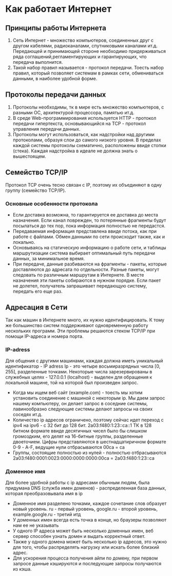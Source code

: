 # Как работает Интернет

## Принципы работы Интернета
1. Сеть Интернет - множество компьютеров, соединенных друг с другом кабелями, радиоканалами, спутниковыми каналами ит.д. Передающей и принимающей стороне необходимо придерживаться ряда соглашений,регламентирующих и гарантирующих, что передача выполнится.
2. Такой набор правил называется - протокол передачи. Тоесть набор правил, который позволяет системам в рамках сети, обмениваться данными, в наиболее удобной форме.

## Протоколы передачи данных
1. Протоколы необходимы, тк в мире есть множество компьютеров, с разными ОС, архитектурой процессора, памятью ит.д.
2. В среде Web-программирования используется HTTP - протокол передачи гипертекста, основывающийся на TCP - протокол управления передачи данных.
3. Протоколы могут использоваться, как надстройки над другими протоколами, образуя слои до самого низкого уровня. В пределах каждой системы протоколы схематично, расположены ввиде стопки (стека). Каждая надстройка в идеале не должна знать о вышестоящем.

## Семейство TCP/IP
Протокол TCP очень тесно связан с IP, поэтому их объединяют в одну группу (семейство TCP/IP). 

### Основные особенности протокола
- Если доставка возможна, то гарантируется ее доставка до места назначения. Если канал поврежден, то потерянные фрагменты будут посылаться до тех пор, пока информация полностью не передастся.
- Передаваемая информация представлена ввиде потока, как при работе с файлами. Обмен данными по сети происходит также, как и локально.
- Основываясь на статическую информацию о работе сети, и таблицы маршрутизации система выбирает оптимальный путь передачи данных, за минимальное время.
- При передаче, данные разбиваются на фрагменты - пакеты, которые доставляются до адресата по отдельности. Разные пакеты, могут следовать по различным маршрутам в Интернете. В месте назначения эти пакеты собираются в нужном порядке. Если пакет не долетел, получатель запрашивает передающую систему, передать его еще раз.

## Адресация в Сети
Так как машин в Интернете много, их нужно идентифицировать. К тому же большинство систем поддерживают одновременную работу нескольких программ. Эти проблемы решаются стеком TCP/IP при помощи IP-адреса и номера порта.

### IP-adress
Для общения с другими машинами, каждая должна иметь уникальный идентификатор - IP adress
Ip - это четыре восьмиразрядных числа [0, 255], разделенные точками. Некоторые числа зарезервированы в служебных целях - 127.0.0.1 (localhost) - выделен для обращения к локальной машине, той на которой был произведен запрос.
- Когда мы ищем веб сайт (example.com) - тоесть мы хотим установить соединение с машиной с некоторым ip. Мы даем запрос нашему компьютеру, он делает запрос в соседние системы, лавинообразно следующие системы делают запросы на своих соседях ит.д.
- Количество ip адресов ограничено, поэтому сейчас идет переход с ipv4 на ipv6 - с 32 бит до 128 бит. 2a03:f480:1:23::ca::1 ТК в 128 битном формате ввиде десятичных чисел было бы слишком громоздким, его делят на 16-битные группы, разделенные двоеточием. Цифры представляются в шестнадцатиричном формате 0-9 - A-F, ведущие нули отбрасываются  00ca = ca 
- Группы, состоящие полностью из нулей - полностью отбрасываются 2a03:f480:0001:0023:0000:0000:0000:00ca = 2a03:f480:1:23::ca 

### Доменное имя
Для более удобной работы с ip адресами обычным людям, была придумана DNS (служба имен доменов) - распределенная база данных, которая преобразовывала имя в ip
- Доменное имя разделено точками, каждое сочетание слов образует новый уровень. ru - первый уровень, google.ru - второй уровень, example.google.ru - третий итд
- У доменных имен всегда есть точка в конце, но браузеры позволяют нам ее не указывать
- У одного IP адреса может быть несколько доменных имен, веб сервер способен узнать домен и выдать корректный ответ. 
- Также у одного домена может быть несколько ip адресов, это нужно для того, чтобы распределять нагрузку или искать более близкий адрес.
- Для ускорения процесса получения айпи по домену, при первом запросе данные кэшируются и последующие запросы получаются из кэша.
